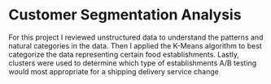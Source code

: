 # Customer Segmentation Analysis

For this project I reviewed unstructured data to understand the patterns and natural categories in the data. Then I applied the K-Means algorithm to best categorize the data representing certain food establishments. Lastly, clusters were used to determine which type of establishments A/B testing would most appropriate for a shipping delivery service change
